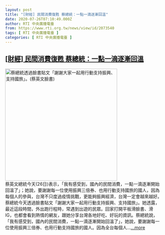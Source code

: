 ```yaml
---
layout: post
title: "[財經] 民間消費復甦 蔡總統：一點一滴逐漸回溫"
date: 2020-07-26T07:10:49.000Z
author: RTI 中央廣播電臺
from: https://www.rti.org.tw/news/view/id/2073540
tags: [ RTI 中央廣播電臺 ]
categories: [ RTI 中央廣播電臺 ]
---
```

<!--1595747449000-->
[[財經] 民間消費復甦 蔡總統：一點一滴逐漸回溫](https://www.rti.org.tw/news/view/id/2073540)
------

<div>
<img src="https://static.rti.org.tw/assets/thumbnails/2020/07/26/a947adec8028017dcb7ba01ac24a9f66.jpg" width="360" alt="蔡總統透過臉書貼文「謝謝大家一起用行動支持振興、支持國旅」。(蔡英文臉書)" title="蔡總統透過臉書貼文「謝謝大家一起用行動支持振興、支持國旅」。(蔡英文臉書)"><br>蔡英文總統今天(26日)表示，「我有感受到，國內的民間消費，一點一滴逐漸開始回溫了」；她說，要謝謝每一位使用振興三倍券、也用行動支持國旅的國人，因為每個人的參與，台灣不只度過疫情挑戰，更能夠振興經濟，台灣一定會越來越好。蔡總統今天透過臉書貼文「謝謝大家一起用行動支持振興、支持國旅」。她透露，最近這段時間，外出跑行程時，常遇到出遊的民眾。回家打開平板滑臉書、滑IG，也都會看到熱情的網友，跟她分享台灣各地好吃、好玩的資訊。蔡總統說，「我有感受到，國內的民間消費，一點一滴逐漸開始回溫了」，她說，要謝謝每一位使用振興三倍券、也用行動支持國旅的國人。因為全台每個人...<a target="_blank" href="https://www.rti.org.tw/news/view/id/2073540">...more</a>
</div>
